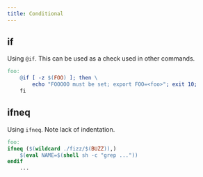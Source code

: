 ```yaml
---
title: Conditional
---
```



## if

Using `@if`. This can be used as a check used in other commands.

```mk
foo:
	@if [ -z $(FOO) ]; then \
		echo "FOOOOO must be set; export FOO=<foo>"; exit 10;
	fi
```

## ifneq

Using `ifneq`. Note lack of indentation.

```makefile
foo:
ifneq ($(wildcard ./fizz/$(BUZZ)),)
	$(eval NAME=$(shell sh -c "grep ..."))
endif
	...
```

